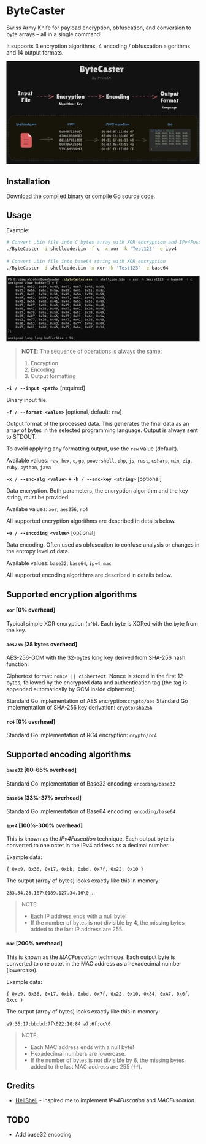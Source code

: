 # ByteCaster

Swiss Army Knife for payload encryption, obfuscation, and conversion to byte arrays – all in a single command!

It supports 3 encryption algorithms, 4 encoding / obfuscation algorithms and 14 output formats.

![ByteCaster order of opretaions](_img/img-1.png)

## Installation

[Download the compiled binary](https://github.com/Print3M/ByteCaster/releases/tag/1.0.0) or compile Go source code.

## Usage

Example:

```bash
# Convert .bin file into C bytes array with XOR encryption and IPv4Fuscation
./ByteCaster -i shellcode.bin -f c -x xor -k 'Test123' -e ipv4

# Convert .bin file into base64 string with XOR encryption
./ByteCaster -i shellcode.bin -x xor -k 'Test123' -e base64
```

![ByteCaster demo](_img/img-2.png)

> **NOTE**: The sequence of operations is always the same:
>
> 1. Encryption
> 2. Encoding
> 3. Output formatting

**`-i / --input <path>`** [required]

Binary input file.

**`-f / --format <value>`** [optional, default: `raw`]

Output format of the processed data. This generates the final data as an array of bytes in the selected programming language. Output is always sent to STDOUT.

To avoid applying any formatting output, use the `raw` value (default).

Available values: `raw`, `hex`, `c`, `go`, `powershell`, `php`, `js`, `rust`, `csharp`, `nim`, `zig`, `ruby`, `python`, `java`

**`-x / --enc-alg <value>` + `-k / --enc-key <string>`** [optional]

Data encryption. Both parameters, the encryption algorithm and the key string, must be provided.

Availabe values: `xor`, `aes256`, `rc4`

All supported encryption algorithms are described in details below.

**`-e / --encoding <value>`** [optional]

Data encoding. Often used as obfuscation to confuse analysis or changes in the entropy level of data.

Available values: `base32`, `base64`, `ipv4`, `mac`

All supported encoding algorithms are described in details below.

## Supported encryption algorithms

#### **`xor`** [0% overhead]

Typical simple XOR encryption (`a^b`). Each byte is XORed with the byte from the key.

#### **`aes256`** [28 bytes overhead]

AES-256-GCM with the 32-bytes long key derived from SHA-256 hash function.

Ciphertext format: `nonce || ciphertext`. Nonce is stored in the first 12 bytes, followed by the encrypted data and authentication tag (the tag is appended automatically by GCM inside ciphertext).

Standard Go implementation of AES encryption:`crypto/aes`
Standard Go implementation of SHA-256 key derivation: `crypto/sha256`

#### **`rc4`** [0% overhead]

Standard Go implementation of RC4 encryption: `crypto/rc4`

## Supported encoding algorithms

#### **`base32`** [60–65% overhead]

Standard Go implementation of Base32 encoding: `encoding/base32`

#### **`base64`** [33%-37% overhead]

Standard Go implementation of Base64 encoding: `encoding/base64`

#### **`ipv4`** [100%-300% overhead]

This is known as the _IPv4Fuscation_ technique. Each output byte is converted to one octet in the IPv4 address as a decimal number.

Example data:

```text
{ 0xe9, 0x36, 0x17, 0xbb, 0xbd, 0x7f, 0x22, 0x10 }
```

The output (array of bytes) looks exactly like this in memory:

`233.54.23.187\0189.127.34.16\0` ...

> NOTE:
>
> - Each IP address ends with a null byte!
> - If the number of bytes is not divisible by 4, the missing bytes added to the last IP address are 255.

#### **`mac`** [200% overhead]

This is known as the _MACFuscation_ technique. Each output byte is converted to one octet in the MAC address as a hexadecimal number (lowercase).

Example data:

```text
{ 0xe9, 0x36, 0x17, 0xbb, 0xbd, 0x7f, 0x22, 0x10, 0x84, 0xA7, 0x6f, 0xcc }
```

The output (array of bytes) looks exactly like this in memory:

`e9:36:17:bb:bd:7f\022:10:84:a7:6f:cc\0`

> NOTE:
>
> - Each MAC address ends with a null byte!
> - Hexadecimal numbers are lowercase.
> - If the number of bytes is not divisible by 6, the missing bytes added to the last MAC address are 255 (`ff`).

## Credits

- [HellShell](https://github.com/NUL0x4C/HellShell) - inspired me to implement _IPv4Fuscation_ and _MACFuscation_.

## TODO

- Add base32 encoding
